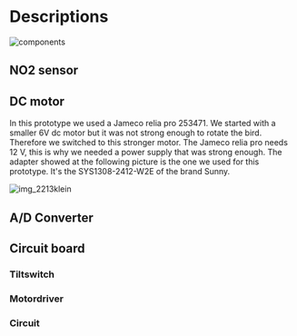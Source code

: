 # Descriptions
![components](https://user-images.githubusercontent.com/31654421/40971480-1034dc5a-68be-11e8-9307-9f7e7ecde65f.jpg)

## NO2 sensor
## DC motor
In this prototype we used a Jameco relia pro 253471. We started with a smaller 6V dc motor but it was not strong enough to rotate the bird. Therefore we switched to this stronger motor. 
The Jameco relia pro needs 12 V, this is why we needed a power supply that was strong enough. The adapter showed at the following picture is the one we used for this prototype. It's the SYS1308-2412-W2E of the brand Sunny. 

![img_2213klein](https://user-images.githubusercontent.com/31654421/40981644-bd8be674-68db-11e8-80a4-dcecf0c7a6ab.jpg)

## A/D Converter
## Circuit board
### Tiltswitch
### Motordriver
### Circuit

